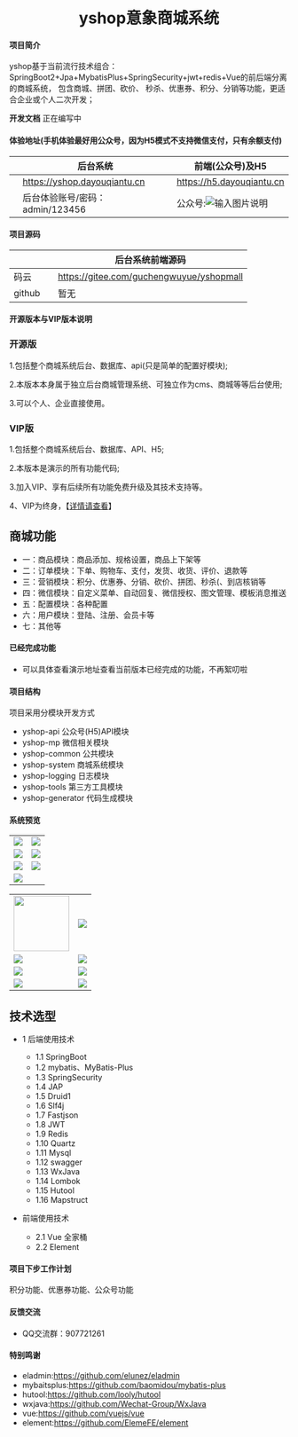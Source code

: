 <h1 style="text-align: center">yshop意象商城系统</h1>


#### 项目简介
yshop基于当前流行技术组合： SpringBoot2+Jpa+MybatisPlus+SpringSecurity+jwt+redis+Vue的前后端分离的商城系统， 包含商城、拼团、砍价、
秒杀、优惠券、积分、分销等功能，更适合企业或个人二次开发；

**开发文档**  正在编写中

#### 体验地址(手机体验最好用公众号，因为H5模式不支持微信支付，只有余额支付)

|     |   后台系统  |   前端(公众号)及H5  |
|---  |--- | --- |
|   |  https://yshop.dayouqiantu.cn  | https://h5.dayouqiantu.cn  |
|    |  后台体验账号/密码：admin/123456   |  公众号:![输入图片说明](https://images.gitee.com/uploads/images/2019/1107/193634_bd80bf04_477893.jpeg "175139_e07592c8_477893.jpeg")   |


#### 项目源码

|     |   |   后台系统前端源码  |
|---  |--- | --- |
|   码云  |    |  https://gitee.com/guchengwuyue/yshopmall |
|   github   |    | 暂无  |

#### 开源版本与VIP版本说明


###  开源版
1.包括整个商城系统后台、数据库、api(只是简单的配置好模块);

2.本版本本身属于独立后台商城管理系统、可独立作为cms、商城等等后台使用;

3.可以个人、企业直接使用。

### VIP版
1.包括整个商城系统后台、数据库、API、H5;

2.本版本是演示的所有功能代码;

3.加入VIP、享有后续所有功能免费升级及其技术支持等。

4、VIP为终身，【[详情请查看](https://gitee.com/guchengwuyue/yshopmall/wikis/pages?sort_id=1715823&doc_id=441578)】 


## 商城功能

* 一：商品模块：商品添加、规格设置，商品上下架等
* 二：订单模块：下单、购物车、支付，发货、收货、评价、退款等
* 三：营销模块：积分、优惠券、分销、砍价、拼团、秒杀(、到店核销等
* 四：微信模块：自定义菜单、自动回复、微信授权、图文管理、模板消息推送
* 五：配置模块：各种配置
* 六：用户模块：登陆、注册、会员卡等
* 七：其他等
        

####  已经完成功能
- 可以具体查看演示地址查看当前版本已经完成的功能，不再絮叨啦



#### 项目结构
项目采用分模块开发方式
- yshop-api       公众号(H5)API模块
- yshop-mp        微信相关模块
- yshop-common    公共模块
- yshop-system    商城系统模块
- yshop-logging   日志模块
- yshop-tools     第三方工具模块
- yshop-generator 代码生成模块

#### 系统预览
<table>
    <tr>
        <td><img src="https://images.gitee.com/uploads/images/2019/1107/194017_9207632f_477893.png"/></td>
        <td><img src="https://images.gitee.com/uploads/images/2019/1107/194030_70f5ce92_477893.png"/></td>
    </tr>
    <tr>
        <td><img src="https://images.gitee.com/uploads/images/2019/1107/194114_cd0b06ce_477893.png "/></td>
        <td><img src="https://images.gitee.com/uploads/images/2019/1107/194130_abb4f788_477893.png"/></td>
    </tr>
    <tr>
        <td><img src="https://images.gitee.com/uploads/images/2019/1107/194147_63de73f4_477893.png"/></td>
        <td><img src="https://images.gitee.com/uploads/images/2019/1107/194207_7b3b1f53_477893.png"/></td>
    </tr>
    <tr>   
         <td><img src=https://images.gitee.com/uploads/images/2019/1107/194217_3f47214f_477893.png"/></td>
         <td></td>
    </tr>
</table>
<table>
    <tr>
        <td><img src=https://images.gitee.com/uploads/images/2019/1107/194803_245b10e2_477893.jpeg" width="100" heght="100"/></td>
        <td><img src="https://images.gitee.com/uploads/images/2019/1107/194030_70f5ce92_477893.png"/></td>
    </tr>
    <tr>
        <td><img src="https://images.gitee.com/uploads/images/2019/1107/194114_cd0b06ce_477893.png "/></td>
        <td><img src="https://images.gitee.com/uploads/images/2019/1107/194130_abb4f788_477893.png"/></td>
    </tr>
    <tr>
        <td><img src="https://images.gitee.com/uploads/images/2019/1107/194147_63de73f4_477893.png"/></td>
        <td><img src="https://images.gitee.com/uploads/images/2019/1107/194207_7b3b1f53_477893.png"/></td>
    </tr>
    <tr>   
         <td><img src=https://images.gitee.com/uploads/images/2019/1107/194217_3f47214f_477893.png"/></td>
         <td><img src=https://images.gitee.com/uploads/images/2019/1107/194803_245b10e2_477893.jpeg"/></td>
    </tr>
</table>

## 技术选型
* 1 后端使用技术
    * 1.1 SpringBoot
    * 1.2 mybatis、MyBatis-Plus
    * 1.3 SpringSecurity
    * 1.4 JAP
    * 1.5 Druid1
    * 1.6 Slf4j
    * 1.7 Fastjson
    * 1.8 JWT
    * 1.9 Redis
    * 1.10 Quartz
    * 1.11 Mysql
    * 1.12 swagger
    * 1.13 WxJava
    * 1.14 Lombok
    * 1.15 Hutool
    * 1.16 Mapstruct
        
* 前端使用技术
    * 2.1 Vue 全家桶
    * 2.2 Element


#### 项目下步工作计划
积分功能、优惠券功能、公众号功能
#### 反馈交流
- QQ交流群：907721261

####  特别鸣谢
- eladmin:https://github.com/elunez/eladmin
- mybaitsplus:https://github.com/baomidou/mybatis-plus
- hutool:https://github.com/looly/hutool
- wxjava:https://github.com/Wechat-Group/WxJava
- vue:https://github.com/vuejs/vue
- element:https://github.com/ElemeFE/element
